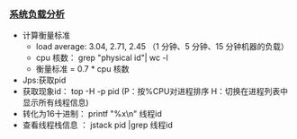 ### [系统负载分析](https://mp.weixin.qq.com/s/Lz4cEt0LY_Fvqz2zAgOafw)
*   计算衡量标准 
    * load average: 3.04, 2.71, 2.45  （1 分钟、5 分钟、15 分钟机器的负载）
    * cpu 核数： grep "physical id"| wc -l	 
    * 衡量标准 = 0.7 * cpu 核数
* Jps:获取pid
* 获取现象id： top -H -p pid (P：按%CPU对进程排序  H：切换在进程列表中显示所有线程信息)
* 转化为16十进制： printf "%x\n" 线程id
* 查看线程栈信息 ： jstack pid |grep 线程id